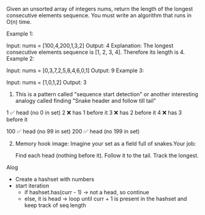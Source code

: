 Given an unsorted array of integers nums, return the length of the longest consecutive elements sequence.
You must write an algorithm that runs in O(n) time.

 
Example 1:

Input: nums = [100,4,200,1,3,2]
Output: 4
Explanation: The longest consecutive elements sequence is [1, 2, 3, 4]. Therefore its length is 4.
Example 2:

Input: nums = [0,3,7,2,5,8,4,6,0,1]
Output: 9
Example 3:

Input: nums = [1,0,1,2]
Output: 3


1. This is a pattern called "sequence start detection" or another interesting analogy called finding "Snake header and follow till tail"

1   ✅ head (no 0 in set)
2   ❌ has 1 before it
3   ❌ has 2 before it
4   ❌ has 3 before it

100 ✅ head (no 99 in set)
200 ✅ head (no 199 in set)


2. Memory hook image: Imagine your set as a field full of snakes.Your job:

    Find each head (nothing before it).
    Follow it to the tail.
    Track the longest.


Alog
- Create a hashset with numbers
- start iteration
    - if hashset.has(curr - 1) -> not a head, so continue
    - else, it is head -> loop until curr + 1 is present in the hashset and keep track of seq length